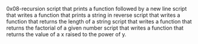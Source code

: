 0x08-recursion
script that prints a function followed by a new line
script that writes a function that prints a string in reverse
script that writes a function that returns the length of a string
script that writes a function that returns the factorial of a given number
script that writes a function that returns the value of a x raised to the power of y.
